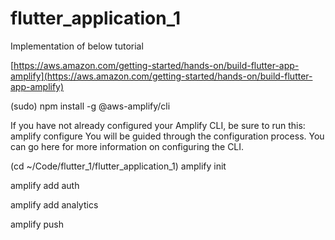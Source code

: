 # flutter_application_1

Implementation of below tutorial

[https://aws.amazon.com/getting-started/hands-on/build-flutter-app-amplify](https://aws.amazon.com/getting-started/hands-on/build-flutter-app-amplify)


(sudo) npm install -g @aws-amplify/cli

If you have not already configured your Amplify CLI, be sure to run this:
amplify configure
You will be guided through the configuration process. You can go here for more information on configuring the CLI.

(cd ~/Code/flutter_1/flutter_application_1)
amplify init

amplify add auth

amplify add analytics

amplify push